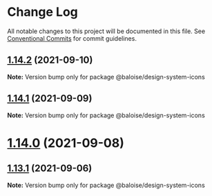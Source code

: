 # Change Log

All notable changes to this project will be documented in this file.
See [Conventional Commits](https://conventionalcommits.org) for commit guidelines.

## [1.14.2](https://github.com/baloise/design-system/compare/v1.14.1...v1.14.2) (2021-09-10)

**Note:** Version bump only for package @baloise/design-system-icons





## [1.14.1](https://github.com/baloise/design-system/compare/v1.14.0...v1.14.1) (2021-09-09)

**Note:** Version bump only for package @baloise/design-system-icons





# [1.14.0](https://github.com/baloise/design-system/compare/v1.13.3...v1.14.0) (2021-09-08)



## [1.13.1](https://github.com/baloise/design-system/compare/v1.12.3...v1.13.1) (2021-09-06)

**Note:** Version bump only for package @baloise/design-system-icons
